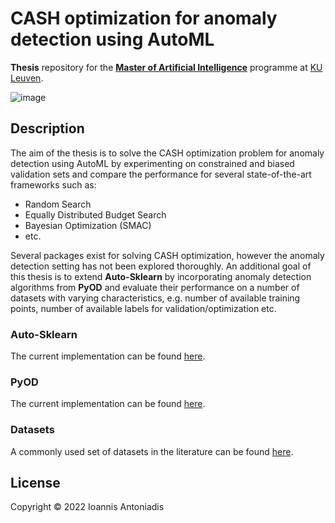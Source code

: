 # CASH optimization for anomaly detection using AutoML
**Thesis** repository for the **[Master of Artificial Intelligence](https://wms.cs.kuleuven.be/cs/studeren/master-artificial-intelligence)** programme at [KU Leuven](https://www.kuleuven.be/english/kuleuven).

![image](https://user-images.githubusercontent.com/8168416/160713379-cc39a1a2-85de-434f-9ee7-4d8ff51838e1.png)

## Description
The aim of the thesis is to solve the CASH optimization problem for anomaly detection using AutoML by experimenting on constrained and biased validation sets and compare the performance for several state-of-the-art frameworks such as:
* Random Search
* Equally Distributed Budget Search
* Bayesian Optimization (SMAC)
* etc.

Several packages exist for solving CASH optimization, however the anomaly detection setting has not been explored thoroughly. An additional goal of this thesis is to extend **Auto-Sklearn** by incorporating anomaly detection algorithms from **PyOD** and evaluate their performance on a number of datasets with varying characteristics, e.g. number of available training points, number of available labels for validation/optimization etc.

### Auto-Sklearn
The current implementation can be found [here](https://github.com/automl/auto-sklearn).

### PyOD
The current implementation can be found [here](https://pyod.readthedocs.io/en/latest/index.html).

### Datasets
A commonly used set of datasets in the literature can be found [here](https://www.dbs.ifi.lmu.de/research/outlier-evaluation/DAMI/).

## License
Copyright © 2022 Ioannis Antoniadis
